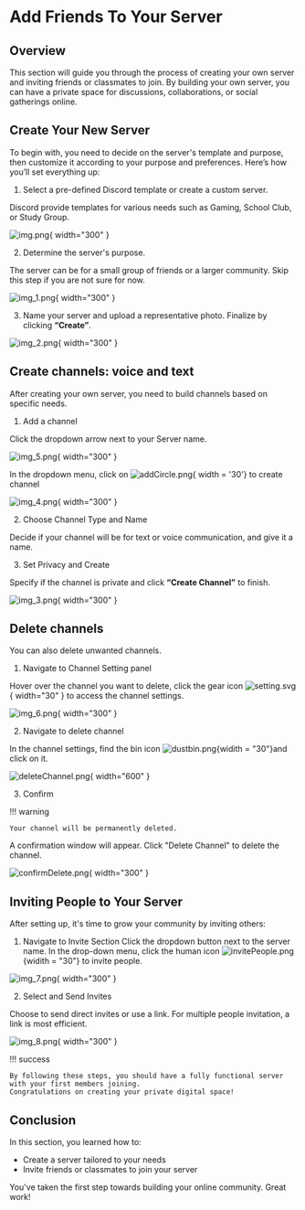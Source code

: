 # Add Friends To Your Server

## Overview  
This section will guide you through the process of creating your own server and inviting friends or classmates to join. By building your own server, you can have a private space for discussions, collaborations, or social gatherings online.

## Create Your New Server 
To begin with, you need to decide on the server's template and purpose, then customize it according to your purpose and preferences. Here’s how you’ll set everything up:

1. Select a pre-defined Discord template or create a custom server. 

Discord provide templates for various needs such as Gaming, School Club, or Study Group.

![img.png](pictures/img.png){ width="300" }


2. Determine the server's purpose. 

The server can be for a small group of friends or a larger community. Skip this step if you are not sure for now.

![img_1.png](pictures/img_1.png){ width="300" }

3. Name your server and upload a representative photo. Finalize by clicking **“Create”**.

![img_2.png](pictures/img_2.png){ width="300" }

## Create channels: voice and text

After creating your own server, you need to build channels based on specific needs. 

1. Add a channel

Click the dropdown arrow next to your Server name.

![img_5.png](pictures/img_5.png){ width="300" }

In the dropdown menu, click on ![addCircle.png](pictures%2FaddCircle.png){ width = '30'} to create channel

![img_4.png](pictures/img_4.png){ width="300" }


2. Choose Channel Type and Name

Decide if your channel will be for text or voice communication, and give it a name.

3. Set Privacy and Create

Specify if the channel is private and click **“Create Channel”** to finish.

![img_3.png](pictures/img_3.png){ width="300" }

## Delete channels

You can also delete unwanted channels.

1. Navigate to Channel Setting panel

Hover over the channel you want to delete, click the gear icon ![setting.svg](pictures%2Fsetting.svg){ width="30" } 
to access the channel settings.

![img_6.png](pictures/img_6.png){ width="300" }

2. Navigate to delete channel

In the channel settings, find the bin icon ![dustbin.png](pictures%2Fdustbin.png){widith = "30"}and click on it.

![deleteChannel.png](pictures%2FdeleteChannel.png){ width="600" }

3. Confirm

!!! warning

    Your channel will be permanently deleted.

A confirmation window will appear. Click "Delete Channel" to delete the channel.

![confirmDelete.png](pictures%2FconfirmDelete.png){ width="300" }

## Inviting People to Your Server

After setting up, it's time to grow your community by inviting others:

1. Navigate to Invite Section
Click the dropdown button next to the server name. In the drop-down menu, click the human icon ![invitePeople.png](pictures%2FinvitePeople.png){widith = "30"} to invite people.

![img_7.png](pictures/img_7.png){ width="300" }

2. Select and Send Invites

Choose to send direct invites or use a link. For multiple people invitation, a link is most efficient.

![img_8.png](pictures/img_8.png){ width="300" }

!!! success

    By following these steps, you should have a fully functional server with your first members joining.
    Congratulations on creating your private digital space!


## Conclusion  
In this section, you learned how to:

- Create a server tailored to your needs
- Invite friends or classmates to join your server

You've taken the first step towards building your online community. Great work!